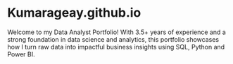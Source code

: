 # Kumarageay.github.io
Welcome to my Data Analyst Portfolio! With 3.5+ years of experience and a strong foundation in data science and analytics, this portfolio showcases how I turn raw data into impactful business insights using SQL, Python and Power BI.
